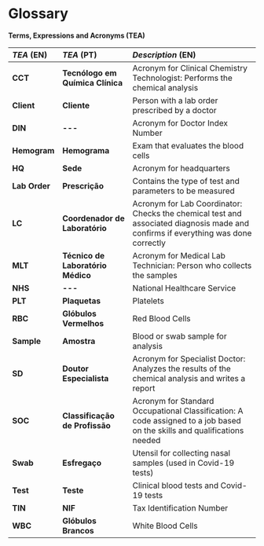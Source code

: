 # Glossary

**Terms, Expressions and Acronyms (TEA)**

| **_TEA_** (EN)  | **_TEA_** (PT) | **_Description_** (EN)                                           |                                       
|:------------------------|:-----------------|:--------------------------------------------|
| **CCT** | **Tecnólogo em Química Clínica** | Acronym for Clinical Chemistry Technologist: Performs the chemical analysis | 
| **Client** | **Cliente** | Person with a lab order prescribed by a doctor |
| **DIN** | **---** | Acronym for Doctor Index Number |
| **Hemogram** | **Hemograma** | Exam that evaluates the blood cells |
| **HQ** | **Sede** | Acronym for headquarters |
| **Lab Order** | **Prescrição** | Contains the type of test and parameters to be measured |
| **LC** | **Coordenador de Laboratório** | Acronym for Lab Coordinator: Checks the chemical test and associated diagnosis made and confirms if everything was done correctly | 
| **MLT** | **Técnico de Laboratório Médico** | Acronym for Medical Lab Technician: Person who collects the samples |
| **NHS** | **---** | National Healthcare Service |
| **PLT** | **Plaquetas** | Platelets |
| **RBC** | **Glóbulos Vermelhos** | Red Blood Cells |
| **Sample** | **Amostra** | Blood or swab sample for analysis |
| **SD** | **Doutor Especialista** | Acronym for Specialist Doctor: Analyzes the results of the chemical analysis and writes a report | 
| **SOC** | **Classificação de Profissão** | Acronym for Standard Occupational Classification: A code assigned to a job based on the skills and qualifications needed |
| **Swab** | **Esfregaço** | Utensil for collecting nasal samples (used in Covid-19 tests) |
| **Test** | **Teste** | Clinical blood tests and Covid-19 tests |
| **TIN** | **NIF** | Tax Identification Number |
| **WBC** | **Glóbulos Brancos** | White Blood Cells |









